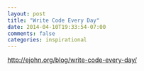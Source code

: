 ```yaml
---
layout: post
title: "Write Code Every Day"
date: 2014-04-10T19:33:54-07:00
comments: false
categories: inspirational
---
```


http://ejohn.org/blog/write-code-every-day/

